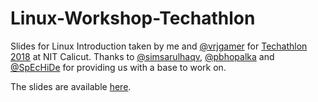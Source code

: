 # Linux-Workshop-Techathlon
Slides for Linux Introduction taken by me and [@vrjgamer](https://github.com/vrjgamer) for [Techathlon 2018](https://www.facebook.com/techathlonNITC) at NIT Calicut. Thanks to [@simsarulhaqv](https://github.com/simsarulhaqv), [@pbhopalka](https://github.com/pbhopalka) and [@SpEcHiDe](https://github.com/SpEcHiDe) for providing us with a base to work on.

The slides are available [here](https://yashhere.github.io/Linux-Workshop-Techathlon/Slide/index.html#/).
